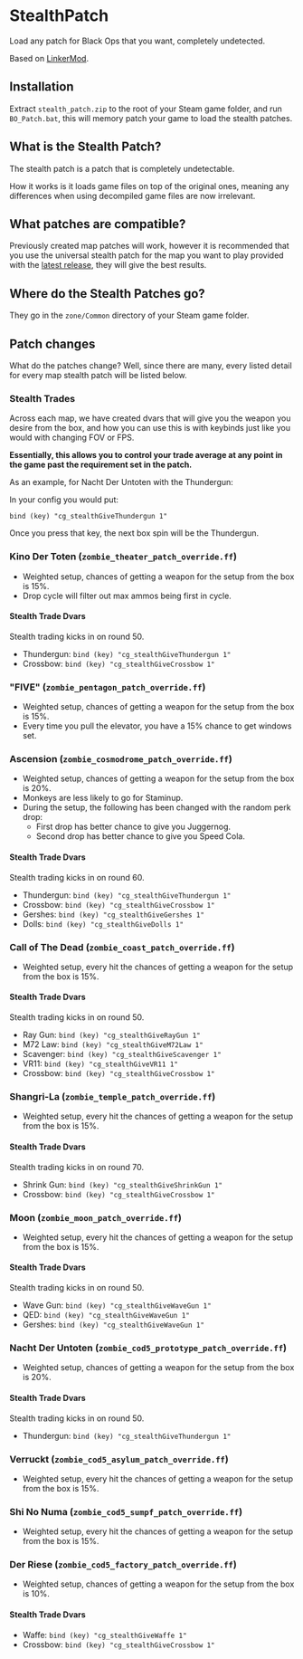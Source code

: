 # StealthPatch
Load any patch for Black Ops that you want, completely undetected.

Based on [LinkerMod](https://github.com/Nukem9/LinkerMod).

## Installation
Extract `stealth_patch.zip` to the root of your Steam game folder, and run `BO_Patch.bat`, this will memory patch your game to load the stealth patches.

## What is the Stealth Patch?
The stealth patch is a patch that is completely undetectable.

How it works is it loads game files on top of the original ones, meaning any differences when using decompiled game files are now irrelevant.

## What patches are compatible?
Previously created map patches will work, however it is recommended that you use the universal stealth patch for the map you want to play provided with the [latest release](https://github.com/BlackOpsModding/StealthPatch/releases/latest), they will give the best results.

## Where do the Stealth Patches go?
They go in the `zone/Common` directory of your Steam game folder.

## Patch changes
What do the patches change? Well, since there are many, every listed detail for every map stealth patch will be listed below.

### Stealth Trades
Across each map, we have created dvars that will give you the weapon you desire from the box, and how you can use this is with keybinds just like you would with changing FOV or FPS.

**Essentially, this allows you to control your trade average at any point in the game past the requirement set in the patch.**

As an example, for Nacht Der Untoten with the Thundergun:

In your config you would put:
```
bind (key) "cg_stealthGiveThundergun 1"
```

Once you press that key, the next box spin will be the Thundergun.

### Kino Der Toten (`zombie_theater_patch_override.ff`)
- Weighted setup, chances of getting a weapon for the setup from the box is 15%.
- Drop cycle will filter out max ammos being first in cycle.

#### Stealth Trade Dvars
Stealth trading kicks in on round 50.
- Thundergun: `bind (key) "cg_stealthGiveThundergun 1"`
- Crossbow: `bind (key) "cg_stealthGiveCrossbow 1"`

### "FIVE" (`zombie_pentagon_patch_override.ff`)
- Weighted setup, chances of getting a weapon for the setup from the box is 15%.
- Every time you pull the elevator, you have a 15% chance to get windows set.

### Ascension (`zombie_cosmodrome_patch_override.ff`)
- Weighted setup, chances of getting a weapon for the setup from the box is 20%.
- Monkeys are less likely to go for Staminup.
- During the setup, the following has been changed with the random perk drop:
  - First drop has better chance to give you Juggernog.
  - Second drop has better chance to give you Speed Cola.

#### Stealth Trade Dvars
Stealth trading kicks in on round 60.
- Thundergun: `bind (key) "cg_stealthGiveThundergun 1"`
- Crossbow: `bind (key) "cg_stealthGiveCrossbow 1"`
- Gershes: `bind (key) "cg_stealthGiveGershes 1"`
- Dolls: `bind (key) "cg_stealthGiveDolls 1"`

### Call of The Dead (`zombie_coast_patch_override.ff`)
- Weighted setup, every hit the chances of getting a weapon for the setup from the box is 15%.

#### Stealth Trade Dvars
Stealth trading kicks in on round 50.
- Ray Gun: `bind (key) "cg_stealthGiveRayGun 1"`
- M72 Law: `bind (key) "cg_stealthGiveM72Law 1"`
- Scavenger: `bind (key) "cg_stealthGiveScavenger 1"`
- VR11: `bind (key) "cg_stealthGiveVR11 1"`
- Crossbow: `bind (key) "cg_stealthGiveCrossbow 1"`

### Shangri-La (`zombie_temple_patch_override.ff`)
- Weighted setup, every hit the chances of getting a weapon for the setup from the box is 15%.

#### Stealth Trade Dvars
Stealth trading kicks in on round 70.
- Shrink Gun: `bind (key) "cg_stealthGiveShrinkGun 1"`
- Crossbow: `bind (key) "cg_stealthGiveCrossbow 1"`

### Moon (`zombie_moon_patch_override.ff`)
- Weighted setup, every hit the chances of getting a weapon for the setup from the box is 15%.

#### Stealth Trade Dvars
Stealth trading kicks in on round 50.
- Wave Gun: `bind (key) "cg_stealthGiveWaveGun 1"`
- QED: `bind (key) "cg_stealthGiveWaveGun 1"`
- Gershes: `bind (key) "cg_stealthGiveWaveGun 1"`

### Nacht Der Untoten (`zombie_cod5_prototype_patch_override.ff`)
- Weighted setup, chances of getting a weapon for the setup from the box is 20%.

#### Stealth Trade Dvars
Stealth trading kicks in on round 50.
- Thundergun: `bind (key) "cg_stealthGiveThundergun 1"`

### Verruckt (`zombie_cod5_asylum_patch_override.ff`)
- Weighted setup, every hit the chances of getting a weapon for the setup from the box is 15%.

### Shi No Numa (`zombie_cod5_sumpf_patch_override.ff`)
- Weighted setup, every hit the chances of getting a weapon for the setup from the box is 15%.

### Der Riese (`zombie_cod5_factory_patch_override.ff`)
- Weighted setup, chances of getting a weapon for the setup from the box is 10%.

#### Stealth Trade Dvars
- Waffe: `bind (key) "cg_stealthGiveWaffe 1"`
- Crossbow: `bind (key) "cg_stealthGiveCrossbow 1"`
